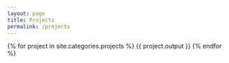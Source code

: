 ```yaml
---
layout: page
title: Projects
permalink: /projects
---
```


{% for project in site.categories.projects %}
  {{ project.output }}
{% endfor %}
